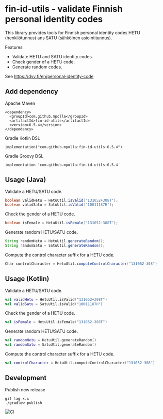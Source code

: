 fin-id-utils - validate Finnish personal identity codes
=======================================================

This library provides tools for Finnish personal identity codes HETU (henkilötunnus) ans SATU (sähköinen asiointitunnus).

Features

* Validate HETU and SATU identity codes.
* Check gender of a HETU code.
* Generate random codes.

See https://dvv.fi/en/personal-identity-code

## Add dependency

Apache Maven

    <dependency>
      <groupId>com.github.mpolla</groupId>
      <artifactId>fin-id-utils</artifactId>
      <version>0.5.4</version>
    </dependency>

Gradle Kotlin DSL

    implementation("com.github.mpolla:fin-id-utils:0.5.4")

Gradle Groovy DSL

    implementation 'com.github.mpolla:fin-id-utils:0.5.4'

## Usage (Java)

Validate a HETU/SATU code.

```java
boolean validHetu = HetuUtil.isValid("131052+308T");
boolean validSatu = SatuUtil.isValid("10011187H");
```

Check the gender of a HETU code.

```java
boolean isFemale = HetuUtil.isFemale("131052-308T");
```

Generate random HETU/SATU code.

```java
String randomHetu = HetuUtil.generateRandom();
String randomSatu = SatuUtil.generateRandom();
```
    
Compute the control character suffix for a HETU code.

```java
Char controlCharacter = HetuUtil.computeControlCharacter("131052-308");
```

## Usage (Kotlin)

Validate a HETU/SATU code.

```kotlin
val validHetu = HetuUtil.isValid("131052+308T")
val validSatu = SatuUtil.isValid("10011187H")
```

Check the gender of a HETU code.

```kotlin
val isFemale = HetuUtil.isFemale("131052-308T")
```

Generate random HETU/SATU code.

```kotlin
val randomHetu = HetuUtil.generateRandom()
val randomSatu = SatuUtil.generateRandom()
```
    
Compute the control character suffix for a HETU code.

```kotlin
val controlCharacter = HetuUtil.computeControlCharacter("131052-308")
```

## Development

Publish new release

    git tag x.x
    ./gradlew publish

![CI](https://github.com/mpolla/fin-id-utils/workflows/CI/badge.svg)
